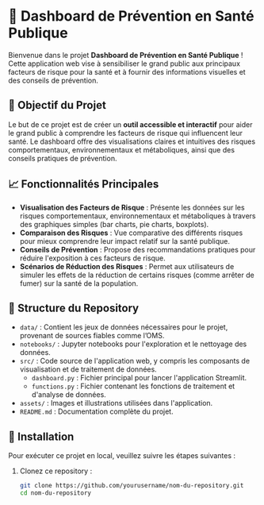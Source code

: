 # 🏥 Dashboard de Prévention en Santé Publique

Bienvenue dans le projet **Dashboard de Prévention en Santé Publique** ! Cette application web vise à sensibiliser le grand public aux principaux facteurs de risque pour la santé et à fournir des informations visuelles et des conseils de prévention.

## 🌟 Objectif du Projet

Le but de ce projet est de créer un **outil accessible et interactif** pour aider le grand public à comprendre les facteurs de risque qui influencent leur santé. Le dashboard offre des visualisations claires et intuitives des risques comportementaux, environnementaux et métaboliques, ainsi que des conseils pratiques de prévention. 

## 📈 Fonctionnalités Principales

- **Visualisation des Facteurs de Risque** : Présente les données sur les risques comportementaux, environnementaux et métaboliques à travers des graphiques simples (bar charts, pie charts, boxplots).
- **Comparaison des Risques** : Vue comparative des différents risques pour mieux comprendre leur impact relatif sur la santé publique.
- **Conseils de Prévention** : Propose des recommandations pratiques pour réduire l'exposition à ces facteurs de risque.
- **Scénarios de Réduction des Risques** : Permet aux utilisateurs de simuler les effets de la réduction de certains risques (comme arrêter de fumer) sur la santé de la population.

## 📂 Structure du Repository

- `data/` : Contient les jeux de données nécessaires pour le projet, provenant de sources fiables comme l’OMS.
- `notebooks/` : Jupyter notebooks pour l'exploration et le nettoyage des données.
- `src/` : Code source de l'application web, y compris les composants de visualisation et de traitement de données.
  - `dashboard.py` : Fichier principal pour lancer l'application Streamlit.
  - `functions.py` : Fichier contenant les fonctions de traitement et d'analyse de données.
- `assets/` : Images et illustrations utilisées dans l'application.
- `README.md` : Documentation complète du projet.

## 🚀 Installation

Pour exécuter ce projet en local, veuillez suivre les étapes suivantes :

1. Clonez ce repository :
   ```bash
   git clone https://github.com/yourusername/nom-du-repository.git
   cd nom-du-repository
